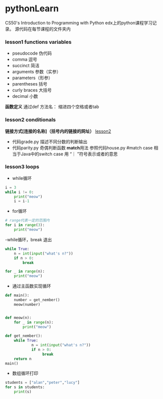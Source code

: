 # pythonLearn
CS50's Introduction to Programming with Python 
edx上的python课程学习记录。
源代码在每节课程的文件夹内
### lesson1 functions variables
- pseudocode 伪代码
- comma 逗号
- succinct 简洁
- arguments 参数（实参）
- parameters（形参）
- parentheses 括号
- curly braces 大括号
- decimal 小数

**函数定义**
通过def 方法名：
    缩进四个空格或者tab 
>
### lesson2 conditionals 
**链接方式[连接的名称]（括号内的链接的网址）**
[lesson2](https://github.com/alanwang123/pythonLearn/tree/main/lesson2%20conditionals)

- 代码grade.py 描述不同分数的判断输出
- 代码parity.py 奇偶判断函数
**match**用法 参照代码house.py
#match case 相当于Java中的switch case 用 “｜ ”符号表示或者的意思

### lesson3 loops 

- while循环
```python
i = 3
while i != 0:
    print("meow")
    i = i-1
```

- for循环
```python
# range代表一定的范围内
for i in range(3):
    print("meow")
```

-while循环，break 退出
```python
while True:
    n = int(input("what's n?"))
    if n > 0:
        break

for _ in range(n):
    print("meow")
```

- 通过主函数实现循环
```python
def main():
    number = get_nember()
    meow(number)


def meow(n):
    for _ in range(n):
        print("meow")
        
def get_nember():
    while True:
            n = int(input("what's n?"))
            if n > 0:
                 break
    return n
main()
```

- 数组循环打印
```python
students = ["alan","peter","lucy"]
for s in students:
    print(s)
```

